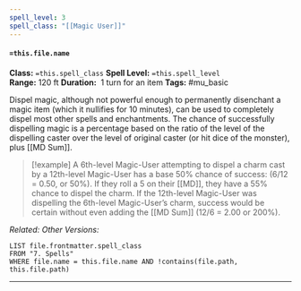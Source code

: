 ```yaml
---
spell_level: 3
spell_class: "[[Magic User]]"
---
```


#### `=this.file.name`

**Class:** `=this.spell_class`
**Spell Level:** `=this.spell_level`  
**Range:** 120 ft
**Duration:**  1 turn for an item
**Tags:** #mu_basic 

Dispel magic, although not powerful enough to permanently disenchant a magic item (which it nullifies for 10 minutes), can be used to completely dispel most other spells and enchantments. The chance of successfully dispelling magic is a percentage based on the ratio of the level of the dispelling caster over the level of original caster (or hit dice of the monster), plus [[MD Sum]].

> [!example] 
> A 6th-level Magic-User attempting to dispel a charm cast by a 12th-level Magic-User has a base 50% chance of success: (6/12 = 0.50, or 50%). If they roll a 5 on their [[MD]], they have a 55% chance to dispel the charm.
> If the 12th-level Magic-User was dispelling the 6th-level Magic-User’s charm, success would be certain without even adding the [[MD Sum]] (12/6 = 2.00 or 200%).



*Related:* 
*Other Versions:*
```dataview
LIST file.frontmatter.spell_class
FROM "7. Spells"
WHERE file.name = this.file.name AND !contains(file.path, this.file.path)
```
___
